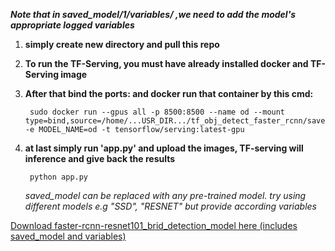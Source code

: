    ***_Note that in saved_model/1/variables/ ,we need to add the model's appropriate logged variables_***
1. **simply create new directory and pull this repo**

2. **To run the TF-Serving, you must have already installed docker and TF-Serving image**

3. **After that bind the ports: and docker run that container by this cmd:**

        sudo docker run --gpus all -p 8500:8500 --name od --mount type=bind,source=/home/...USR_DIR.../tf_obj_detect_faster_rcnn/saved_model,target=/models/od -e MODEL_NAME=od -t tensorflow/serving:latest-gpu 

4. **at last simply run 'app.py' and upload the images, TF-serving will inference and give back the results**

        python app.py 

   _saved_model can be replaced with any pre-trained model. try using different models e.g "SSD", "RESNET" but provide according variables_

[Download faster-rcnn-resnet101_brid_detection_model here (includes saved_model and variables)](https://drive.google.com/drive/folders/1vUvF9jUEtDo8usxaifAxthUMp1mSxLmT?usp=share_link)
